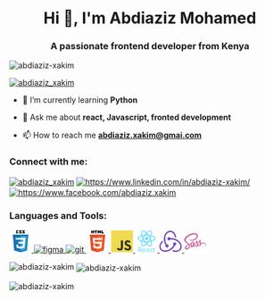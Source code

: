 <h1 align="center">Hi 👋, I'm Abdiaziz Mohamed</h1>
<h3 align="center">A passionate frontend developer from Kenya</h3>

<p align="left"> <img src="https://komarev.com/ghpvc/?username=abdiaziz-xakim&label=Profile%20views&color=0e75b6&style=flat" alt="abdiaziz-xakim" /> </p>

<p align="left"> <a href="https://twitter.com/abdiaziz_xakim" target="blank"><img src="https://img.shields.io/twitter/follow/abdiaziz_xakim?logo=twitter&style=for-the-badge" alt="abdiaziz_xakim" /></a> </p>

- 🌱 I’m currently learning **Python**

- 💬 Ask me about **react, Javascript, fronted development**

- 📫 How to reach me **abdiaziz.xakim@gmai.com**

<h3 align="left">Connect with me:</h3>
<p align="left">
<a href="https://twitter.com/abdiaziz_xakim" target="blank"><img align="center" src="https://raw.githubusercontent.com/rahuldkjain/github-profile-readme-generator/master/src/images/icons/Social/twitter.svg" alt="abdiaziz_xakim" height="30" width="40" /></a>
<a href="https://linkedin.com/in/https://www.linkedin.com/in/abdiaziz-xakim/" target="blank"><img align="center" src="https://raw.githubusercontent.com/rahuldkjain/github-profile-readme-generator/master/src/images/icons/Social/linked-in-alt.svg" alt="https://www.linkedin.com/in/abdiaziz-xakim/" height="30" width="40" /></a>
<a href="https://fb.com/https://www.facebook.com/abdiaziz.xakim" target="blank"><img align="center" src="https://raw.githubusercontent.com/rahuldkjain/github-profile-readme-generator/master/src/images/icons/Social/facebook.svg" alt="https://www.facebook.com/abdiaziz.xakim" height="30" width="40" /></a>
</p>

<h3 align="left">Languages and Tools:</h3>
<p align="left"> <a href="https://www.w3schools.com/css/" target="_blank" rel="noreferrer"> <img src="https://raw.githubusercontent.com/devicons/devicon/master/icons/css3/css3-original-wordmark.svg" alt="css3" width="40" height="40"/> </a> <a href="https://www.figma.com/" target="_blank" rel="noreferrer"> <img src="https://www.vectorlogo.zone/logos/figma/figma-icon.svg" alt="figma" width="40" height="40"/> </a> <a href="https://git-scm.com/" target="_blank" rel="noreferrer"> <img src="https://www.vectorlogo.zone/logos/git-scm/git-scm-icon.svg" alt="git" width="40" height="40"/> </a> <a href="https://www.w3.org/html/" target="_blank" rel="noreferrer"> <img src="https://raw.githubusercontent.com/devicons/devicon/master/icons/html5/html5-original-wordmark.svg" alt="html5" width="40" height="40"/> </a> <a href="https://developer.mozilla.org/en-US/docs/Web/JavaScript" target="_blank" rel="noreferrer"> <img src="https://raw.githubusercontent.com/devicons/devicon/master/icons/javascript/javascript-original.svg" alt="javascript" width="40" height="40"/> </a> <a href="https://reactjs.org/" target="_blank" rel="noreferrer"> <img src="https://raw.githubusercontent.com/devicons/devicon/master/icons/react/react-original-wordmark.svg" alt="react" width="40" height="40"/> </a> <a href="https://redux.js.org" target="_blank" rel="noreferrer"> <img src="https://raw.githubusercontent.com/devicons/devicon/master/icons/redux/redux-original.svg" alt="redux" width="40" height="40"/> </a> <a href="https://sass-lang.com" target="_blank" rel="noreferrer"> <img src="https://raw.githubusercontent.com/devicons/devicon/master/icons/sass/sass-original.svg" alt="sass" width="40" height="40"/> </a> </p>

<p><img align="left" src="https://github-readme-stats.vercel.app/api/top-langs?username=abdiaziz-xakim&show_icons=true&locale=en&layout=compact" alt="abdiaziz-xakim" /></p>

<p>&nbsp;<img align="center" src="https://github-readme-stats.vercel.app/api?username=abdiaziz-xakim&show_icons=true&locale=en" alt="abdiaziz-xakim" /></p>

<p><img align="center" src="https://github-readme-streak-stats.herokuapp.com/?user=abdiaziz-xakim&" alt="abdiaziz-xakim" /></p>
